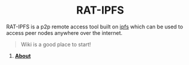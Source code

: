 <h1 align="center">
  RAT-IPFS
</h1>
RAT-IPFS is a p2p remote access tool built on <a href="https://ipfs.io" alt="ipfs">ipfs</a> which can be used to access peer nodes anywhere over the internet. 


> Wiki is a good place to start!
1. [**About**](https://github.com/InterPlanetaryRats/RAT-IPFS/wiki)

